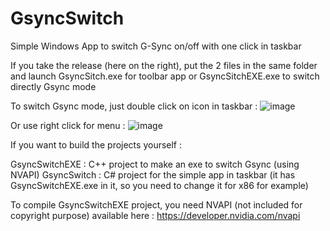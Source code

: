 # GsyncSwitch
Simple Windows App to switch G-Sync on/off with one click in taskbar

If you take the release (here on the right), put the 2 files in the same folder and launch GsyncSitch.exe for toolbar app or GsyncSitchEXE.exe to switch directly Gsync mode

To switch Gsync mode, just double click on icon in taskbar :
![image](https://user-images.githubusercontent.com/71530061/163377488-4f60ebdc-3005-47ec-89d9-f47d475a3db5.png)

Or use right click for menu :
![image](https://user-images.githubusercontent.com/71530061/163377584-97295168-ca3b-4516-adb2-c59f8e1bb86b.png)


If you want to build the projects yourself :

GsyncSwitchEXE : C++ project to make an exe to switch Gsync (using NVAPI)
GsyncSwitch : C# project for the simple app in taskbar (it has GsyncSwitchEXE.exe in it, so you need to change it for x86 for example)

To compile GsyncSwitchEXE project, you need NVAPI (not included for copyright purpose) available here :
https://developer.nvidia.com/nvapi

